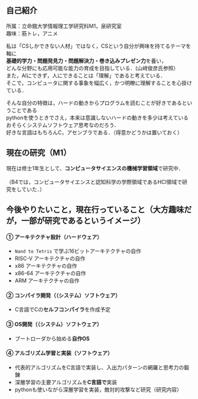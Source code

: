 ## 自己紹介

所属：立命館大学情報理工学研究科M1，泉研究室<br>
趣味：筋トレ，アニメ<br>

私は「CSしかできない人材」ではなく，CSという自分が興味を持てるテーマを軸に<br>
**基礎的学力・問題発見力・問題解決力・巻き込みプレゼン力**を養い，<br> 
どんな分野にも応用可能な能力の育成を目指している．(山﨑俊彦氏参照）<br>
また，AIにできず，人にできることは「理解」であると考えている．<br>
そこで，コンピュータに関する事象を幅広く，かつ明瞭に理解することを心掛けている．<br>

そんな自分の特徴は，ハードの動きからプログラムを読むことが好きであるということである<br>
pythonを使うときでさえ，本来は意識しないハードの動きを多少は考えている<br>
おそらくシステムソフトウェア思考なのだろう．<br>
好きな言語はもちろんC，アセンブラである．（得意かどうかは置いておく）<br>

## 現在の研究（M1）

現在は修士1年生として、**コンピュータサイエンスの機械学習領域**で研究中．<br>  
（B4では，コンピュータサイエンスと認知科学の学際領域であるHCI領域で研究をしていた．）<br>

## 今後やりたいこと，現在行っていること（大方趣味だが，一部が研究であるというイメージ）

#### ① アーキテクチャ設計（ハードウェア）
- `Nand to Tetris` で学ぶ16ビットアーキテクチャの自作
- RISC-V アーキテクチャの自作
- x86 アーキテクチャの自作
- x86-64 アーキテクチャの自作
- ARM アーキテクチャの自作

#### ② コンパイラ開発（（システム）ソフトウェア）
- C言語でCの**セルフコンパイラ**を作成予定

#### ③ OS開発（（システム）ソフトウェア）
- ブートローダから始める**自作OS**

#### ④ アルゴリズム学習と実装（ソフトウェア）
- 代表的アルゴリズムをC言語で実装し、入出力パターンの網羅と思考力の鍛錬
- 深層学習の主要アルゴリズムを**C言語で**実装
- pythonも使いながら深層学習を実装，敵対的攻撃など研究（研究内容）


